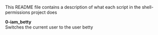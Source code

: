 This README file contains a description of what each script in the shell-permissions project does

**0-iam_betty**  
Switches the current user to the user betty


